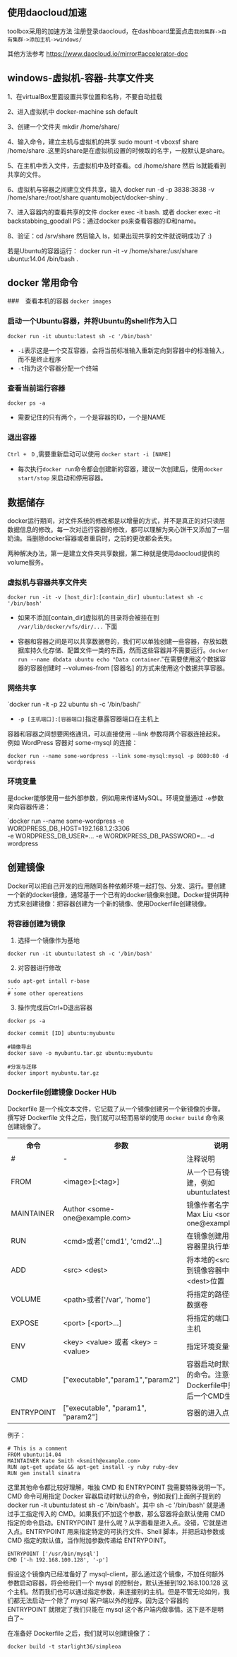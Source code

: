 ## 使用daocloud加速

toolbox采用的加速方法
注册登录daocloud，在dashboard里面点击`我的集群->自有集群->添加主机->windows/`

其他方法参考 <https://www.daocloud.io/mirror#accelerator-doc>

## windows-虚拟机-容器-共享文件夹

1、在virtualBox里面设置共享位置和名称，不要自动挂载

2、进入虚拟机中 docker-machine ssh default

3、创建一个文件夹 mkdir /home/share/

4、输入命令，建立主机与虚拟机的共享 sudo mount -t vboxsf share /home/share .这里的share是在虚拟机设置的时候取的名字，一般默认是share。

5、在主机中丢入文件，去虚拟机中及时查看。cd /home/share 然后 ls就能看到共享的文件。

6、虚拟机与容器之间建立文件共享，输入 docker run -d -p 3838:3838 -v /home/share:/root/share quantumobject/docker-shiny .

7、进入容器内的查看共享的文件 docker exec -it <CONTAINER ID> bash. 或者<name> docker exec -it backstabbing_goodall PS：通过docker ps来查看容器的ID和name。

8、验证：cd /srv/share 然后输入 ls，如果出现共享的文件就说明成功了 :)

若是Ubuntu的容器运行： docker run -it -v /home/share:/usr/share ubuntu:14.04 /bin/bash .


## docker 常用命令

###　查看本机的容器
`docker images`

### 启动一个Ubuntu容器，并将Ubuntu的shell作为入口
`docker run -it ubuntu:latest sh -c '/bin/bash'`

- `-i`表示这是一个交互容器，会将当前标准输入重新定向到容器中的标准输入，而不是终止程序
- `-t`指为这个容器分配一个终端

### 查看当前运行容器
`docker ps -a`

- 需要记住的只有两个，一个是容器的ID，一个是NAME

### 退出容器
`Ctrl +　D` ,需要重新启动可以使用
`docker start -i [NAME]`

- 每次执行`docker run`命令都会创建新的容器，建议一次创建后，使用`docker
  start/stop` 来启动和停用容器。

## 数据储存
docker运行期间，对文件系统的修改都是以增量的方式，并不是真正的对只读层数据信息的修改。每一次对运行容器的修改，都可以理解为夹心饼干又添加了一层奶油。当删除docker容器或者重启时，之前的更改都会丢失。

两种解决办法，第一是建立文件夹共享数据，第二种就是使用daocloud提供的volume服务。

### 虚拟机与容器共享文件夹
`docker run -it -v [host_dir]:[contain_dir] ubuntu:latest sh -c '/bin/bash' `

- 如果不添加[contain_dir]虚拟机的目录将会被挂在到 `/var/lib/docker/vfs/dir/...` 下面

- 容器和容器之间是可以共享数据卷的，我们可以单独创建一些容器，存放如数据库持久化存储、配置文件一类的东西，然而这些容器并不需要运行。`docker run --name dbdata ubuntu echo "Data container`."在需要使用这个数据容器的容器创建时 --volumes-from [容器名] 的方式来使用这个数据共享容器。

### 网络共享
`docker run -it -p 22 ubuntu sh -c '/bin/bash/'

- `-p [主机端口]:[容器端口]`指定暴露容器端口在主机上

容器和容器之间想要网络通讯，可以直接使用 --link 参数将两个容器连接起来。例如 WordPress 容器对 some-mysql 的连接：

`docker run --name some-wordpress --link some-mysql:mysql -p 8080:80 -d wordpress`
### 环境变量

是docker能够使用一些外部参数，例如用来传递MySQL。环境变量通过
`-e`参数来向容器传递：

`docker run --name some-wordpress -e WORDPRESS_DB_HOST=192.168.1.2:3306 \
-e WORDPRESS_DB_USER=... -e WORDKPRESS_DB_PASSWORD=... -d wordpress 

## 创建镜像

Docker可以把自己开发的应用随同各种依赖环境一起打包、分发、运行。要创建一个新的docker镜像，通常基于一个已有的docker镜像来创建。Docker提供两种方式来创建镜像：把容器创建为一个新的镜像、使用Dockerfile创建镜像。


### 将容器创建为镜像

1. 选择一个镜像作为基地

`docker run -it ubuntu:latest sh -c '/bin/bash'`

2. 对容器进行修改

```shell
sudo apt-get intall r-base
...
# some other opereations
```

3. 操作完成后Ctrl+D退出容器

```shell
docker ps -a

docker commit [ID] ubuntu:myubuntu

#镜像导出
docker save -o myubuntu.tar.gz ubuntu:myubuntu

#分发与迁移
docker import myubuntu.tar.gz
```

### Dockerfile创建镜像 Docker HUb

Dockerfile 是一个纯文本文件，它记载了从一个镜像创建另一个新镜像的步骤。撰写好 Dockerfile 文件之后，我们就可以轻而易举的使用 `docker build` 命令来创建镜像了。

<table><tbody><tr><th>命令</th>
<th>参数</th>
<th>说明</th>
</tr><tr><td>#</td>
<td>-</td>
<td>注释说明</td>
</tr><tr><td>FROM</td>
<td>&lt;image&gt;[:&lt;tag&gt;]</td>
<td>从一个已有镜像创建，例如ubuntu:latest</td>
</tr><tr><td>MAINTAINER</td>
<td>Author &lt;some-one@example.com&gt;</td>
<td>镜像作者名字，如Max Liu &lt;some-one@example.com&gt;</td>
</tr><tr><td>RUN</td>
<td>&lt;cmd&gt;或者['cmd1', 'cmd2'…]</td>
<td>在镜像创建用的临时容器里执行单行命令</td>
</tr><tr><td>ADD</td>
<td>&lt;src&gt; &lt;dest&gt;</td>
<td>将本地的&lt;src&gt;添加到镜像容器中的&lt;dest&gt;位置</td>
</tr><tr><td>VOLUME</td>
<td>&lt;path&gt;或者['/var', 'home']</td>
<td>将指定的路径挂载为数据卷</td>
</tr><tr><td>EXPOSE</td>
<td>&lt;port&gt; [&lt;port&gt;...]</td>
<td>将指定的端口暴露给主机</td>
</tr><tr><td>ENV</td>
<td>&lt;key&gt; &lt;value&gt; 或者 &lt;key&gt; = &lt;value&gt;</td>
<td>指定环境变量值</td>
</tr><tr><td>CMD</td>
<td>["executable","param1","param2"]</td>
<td>容器启动时默认执行的命令。注意一个Dockerfile中只有最后一个CMD生效。</td>
</tr><tr><td>ENTRYPOINT</td>
<td>["executable", "param1", "param2"]</td>
<td>容器的进入点</td>
</tr></tbody></table>

例子：

```shell
# This is a comment
FROM ubuntu:14.04
MAINTAINER Kate Smith <ksmith@example.com>
RUN apt-get update && apt-get install -y ruby ruby-dev
RUN gem install sinatra
```

这里其他命令都比较好理解，唯独 CMD 和 ENTRYPOINT 我需要特殊说明一下。CMD 命令可用指定 Docker 容器启动时默认的命令，例如我们上面例子提到的 docker run -it ubuntu:latest sh -c '/bin/bash'。其中 sh -c '/bin/bash' 就是通过手工指定传入的 CMD。如果我们不加这个参数，那么容器将会默认使用 CMD 指定的命令启动。ENTRYPOINT 是什么呢？从字面看是进入点。没错，它就是进入点。ENTRYPOINT 用来指定特定的可执行文件、Shell 脚本，并把启动参数或 CMD 指定的默认值，当作附加参数传递给 ENTRYPOINT。

```shell
ENTRYPOINT ['/usr/bin/mysql']
CMD ['-h 192.168.100.128', '-p']
```
假设这个镜像内已经准备好了 mysql-client，那么通过这个镜像，不加任何额外参数启动容器，将会给我们一个 mysql 的控制台，默认连接到192.168.100.128 这个主机。然而我们也可以通过指定参数，来连接别的主机。但是不管无论如何，我们都无法启动一个除了 mysql 客户端以外的程序。因为这个容器的 ENTRYPOINT 就限定了我们只能在 mysql 这个客户端内做事情。这下是不是明白了~

在准备好 Dockerfile 之后，我们就可以创建镜像了：

`docker build -t starlight36/simpleoa`


